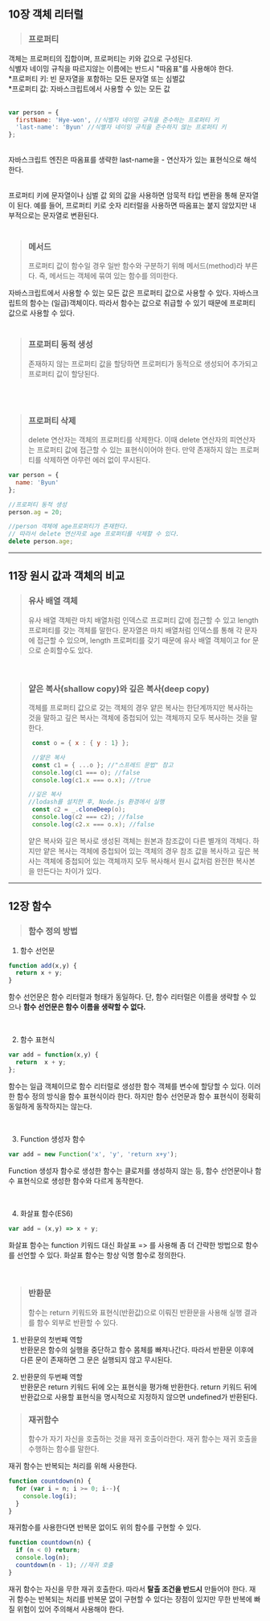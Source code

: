 ## 10장 객체 리터럴
> ### 프로퍼티

객체는 프로퍼티의 집합이며, 프로퍼티는 키와 값으로 구성된다.             
식별자 네이밍 규칙을 따르지않는 이름에는 반드시 "따옴표"를 사용해야 한다.       
*프로퍼티 키: 빈 문자열을 포함하는 모든 문자열 또는 심벌값<br>
*프로퍼티 값: 자바스크립트에서 사용할 수 있는 모든 값<br><br> 

```javascript
var person = {
  firstName: 'Hye-won', //식별자 네이밍 규칙을 준수하는 프로퍼티 키
  'last-name': 'Byun' //식별자 네이밍 규칙을 준수하지 않는 프로퍼티 키
};
```
<br>
자바스크립트 엔진은 따옴표를 생략한 last-name을 - 연산자가 있는 표현식으로 해석한다.<br><br>

프로퍼티 키에 문자열이나 심벌 값 외의 값을 사용하면 암묵적 타입 변환을 통해 문자열이 된다. 예를 들어, 프로퍼티 키로 숫자 리터럴을 사용하면 따옴표는 붙지 않았지만 내부적으로는 문자열로 변환된다.<br><br>

> ### 메서드
>프로퍼티 값이 함수일 경우 일반 함수와 구분하기 위해 메서드(method)라 부른다. 즉, 메서드는 객체에 묶여 있는 함수를 의미한다.

자바스크립트에서 사용할 수 있는 모든 값은 프로퍼티 값으로 사용할 수 있다. 자바스크립트의 함수는 (일급)객체이다. 따라서 함수는 값으로 취급할 수 있기 때문에 프로퍼티 값으로 사용할 수 있다.<br><br>

> ### 프로퍼티 동적 생성
> 존재하지 않는 프로퍼티 값을 할당하면 프로퍼티가 동적으로 생성되어 추가되고 프로퍼티 값이 할당된다.
<br>

<br>

> ### 프로퍼티 삭제
> delete 연산자는 객체의 프로퍼티를 삭제한다. 이때 delete 연산자의 피연산자는 프로퍼티 값에 접근할 수 있는 표현식이어야 한다. 만약 존재하지 않는 프로퍼티를 삭제하면 아무런 에러 없이 무시된다.
```js
var person = {
  name: 'Byun' 
}; 

//프로퍼티 동적 생성
person.ag = 20;

//person 객체에 age프로퍼티가 존재한다.
// 따라서 delete 연산자로 age 프로퍼티를 삭제할 수 있다.
delete person.age;
```   

- - -
## 11장 원시 값과 객체의 비교

> ### 유사 배열 객체
> 유사 배열 객체란 마치 배열처럼 인덱스로 프로퍼티 값에 접근할 수 있고 length 프로퍼티를 갖는 객체를 말한다. 문자열은 마치 배열처럼 인덱스를 통해 각 문자에 접근할 수 있으며, length 프로퍼티를 갖기 때문에 유사 배열 객체이고 for 문으로 순회할수도 있다.

<br>

> ###  얕은 복사(shallow copy)와 깊은 복사(deep copy)
> 객체를 프로퍼티 값으로 갖는 객체의 경우 얕은 복사는 한단계까지만 복사하는 것을 말하고 깊은 복사는 객체에 중첩되어 있는 객체까지 모두 복사하는 것을 말한다.
> ```js
>  const o = { x : { y : 1} };
>
>  //얕은 복사
>  const c1 = { ...o }; //"스프레드 문법" 참고
>  console.log(c1 === o); //false
>  console.log(c1.x === o.x); //true
>
> //깊은 복사
> //lodash를 설치한 후, Node.js 환경에서 실행
>  const c2 = _.cloneDeep(o);
>  console.log(c2 === c2); //false
>  console.log(c2.x === o.x); //false
> ```
> 얕은 복사와 깊은 복사로 생성된 객체는 원본과 참조값이 다른 별개의 객체다. 하지만 얕은 복사는 객체에 중첩되어 있는 객체의 경우 참조 값을 복사하고 깊은 복사는 객체에 중첩되어 있는 객체까지 모두 복사해서 원시 값처럼 완전한 복사본을 만든다는 차이가 있다.




- - -
## 12장 함수
> ### 함수 정의 방법   

1. 함수 선언문
```js
function add(x,y) {
  return x + y;
}
```
함수 선언문은 함수 리터럴과 형태가 동일하다. 단, 함수 리터럴은 이름을 생략할 수 있으나 **함수 선언문은 함수 이름을 생략할 수 없다.**  

<br>

2. 함수 표현식
```js
var add = function(x,y) {
  return  x + y;
};
```
함수는 일급 객체이므로 함수 리터럴로 생성한 함수 객체를 변수에 할당할 수 있다. 이러한 함수 정의 방식을 함수 표현식이라 한다. 하지만 함수 선언문과 함수 표현식이 정확히 동일하게 동작하지는 않는다.

<br>

3. Function 생성자 함수
```js
var add = new Function('x', 'y', 'return x+y');
```
Function 생성자 함수로 생성한 함수는 클로저를 생성하지 않는 등, 함수 선언문이나 함수 표현식으로 생성한 함수와 다르게 동작한다.

<br>

4. 화살표 함수(ES6)
```js
var add = (x,y) => x + y;
```
화살표 함수는 function 키워드 대신 화살표 => 를 사용해 좀 더 간략한 방법으로 함수를 선언할 수 있다. 화살표 함수는 항상 익명 함수로 정의한다.

<br>

> ### 반환문
> 함수는 return 키워드와 표현식(반환값)으로 이뤄진 반환문을 사용해 실행 결과를 함수 외부로 반환할 수 있다.

1. 반환문의 첫번째 역할   
반환문은 함수의 실행을 중단하고 함수 몸체를 빠져나간다. 따라서 반환문 이후에 다른 문이 존재하면 그 문은 실행되지 않고 무시된다.   

2. 반환문의 두번째 역할   
반환문은  return 키워드 뒤에 오는 표현식을 평가해 반환한다. return 키워드 뒤에 반환값으로 사용할 표현식을 명시적으로 지정하지 않으면 undefined가 반환된다.

> ### 재귀함수
> 함수가 자기 자신을 호출하는 것을 재귀 호출이라한다. 재귀 함수는 재귀 호출을 수행하는 함수를 말한다.

재귀 함수는 반복되는 처리를 위해 사용한다.
```js
function countdown(n) {
  for (var i = n; i >= 0; i--){
    console.log(i);
  }
}
```
재귀함수를 사용한다면 반복문 없이도 위의 함수를 구현할 수 있다.
```js
function countdown(n) {
  if (n < 0) return;
  console.log(n);
  countdown(n - 1); //재귀 호출
}
```
재귀 함수는 자신을 무한 재귀 호출한다. 따라서 **탈출 조건을 반드시** 만들어야 한다. 재귀 함수는 반복되는 처리를 반복문 없이 구현할 수 있다는 장점이 있지만 무한 반복에 빠질 위험이 있어 주의해서 사용해야 한다.